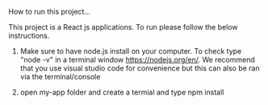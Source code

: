 How to run this project...

This project is a React js applications. To run please follow the below instructions.

1. Make sure to have node.js install on your computer. To check type "node -v" in a terminal window https://nodejs.org/en/.
We recommend that you use visual studio code for convenience but this can also be ran via the terminal/console

2. open my-app folder and create a termial and type npm install